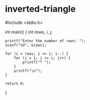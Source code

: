 # inverted-triangle
#include <stdio.h>

int main() {
    int rows, i, j;

    printf("Enter the number of rows: ");
    scanf("%d", &rows);

    for (i = rows; i >= 1; i--) {
        for (j = 1; j <= i; j++) {
            printf("* ");
        }
        printf("\n");
    }

    return 0;
}

